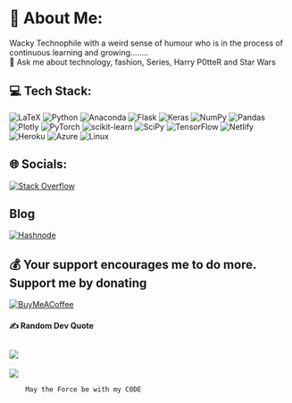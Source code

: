 # 💫 About Me:

Wacky Technophile with a weird sense of humour who is in the process of continuous learning and growing........
<br>💬 Ask me about technology, fashion, Series, Harry P0tteR and Star Wars

## 💻 Tech Stack:
![LaTeX](https://img.shields.io/badge/latex-%23008080.svg?style=plastic&logo=latex&logoColor=white) ![Python](https://img.shields.io/badge/python-3670A0?style=plastic&logo=python&logoColor=ffdd54) ![Anaconda](https://img.shields.io/badge/Anaconda-%2344A833.svg?style=plastic&logo=anaconda&logoColor=white) ![Flask](https://img.shields.io/badge/flask-%23000.svg?style=plastic&logo=flask&logoColor=white) ![Keras](https://img.shields.io/badge/Keras-%23D00000.svg?style=plastic&logo=Keras&logoColor=white) ![NumPy](https://img.shields.io/badge/numpy-%23013243.svg?style=plastic&logo=numpy&logoColor=white) ![Pandas](https://img.shields.io/badge/pandas-%23150458.svg?style=plastic&logo=pandas&logoColor=white) ![Plotly](https://img.shields.io/badge/Plotly-%233F4F75.svg?style=plastic&logo=plotly&logoColor=white) ![PyTorch](https://img.shields.io/badge/PyTorch-%23EE4C2C.svg?style=plastic&logo=PyTorch&logoColor=white) ![scikit-learn](https://img.shields.io/badge/scikit--learn-%23F7931E.svg?style=plastic&logo=scikit-learn&logoColor=white) ![SciPy](https://img.shields.io/badge/SciPy-%230C55A5.svg?style=plastic&logo=scipy&logoColor=%white) ![TensorFlow](https://img.shields.io/badge/TensorFlow-%23FF6F00.svg?style=plastic&logo=TensorFlow&logoColor=white) ![Netlify](https://img.shields.io/badge/netlify-%23000000.svg?style=plastic&logo=netlify&logoColor=#00C7B7) ![Heroku](https://img.shields.io/badge/heroku-%23430098.svg?style=plastic&logo=heroku&logoColor=white) ![Azure](https://img.shields.io/badge/azure-%230072C6.svg?style=plastic&logo=azure-devops&logoColor=white) ![Linux](https://img.shields.io/badge/Linux-FCC624?logo=linux&logoColor=black)

## 🌐 Socials:
[![Stack Overflow](https://img.shields.io/badge/-Stackoverflow-FE7A16?logo=stack-overflow&logoColor=white)](https://stackoverflow.com/users/23453315/jas?tab=profile)

## Blog
[![Hashnode](https://img.shields.io/badge/Hashnode-2962FF?logo=hashnode&logoColor=white)](https://jahnviwritesaboutai.hashnode.dev/)

## 💰 Your support encourages me to do more. Support me by donating
  [![BuyMeACoffee](https://img.shields.io/badge/Buy%20Me%20a%20Coffee-ffdd00?style=for-the-badge&logo=buy-me-a-coffee&logoColor=black)](https://buymeacoffee.com/https://www.buymeacoffee.com/jahnvis07) 

#### ✍️ Random Dev Quote
![](https://quotes-github-readme.vercel.app/api?type=horizontal&theme=light)
---
[![](https://visitcount.itsvg.in/api?id=jahnvisikligar&icon=2&color=12)](https://visitcount.itsvg.in)

        May the Force be with my C0DE

<!-- [E15iCEIVEAITvWm](https://user-images.githubusercontent.com/83291068/209029706-e53acc2e-a986-48e4-96ed-9e144700cd4b.jpeg) -->
<!-- Proudly created with GPRM ( https://gprm.itsvg.in ) -->
